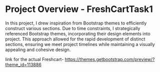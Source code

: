 # Project Overview - FreshCartTask1

In this project, I drew inspiration from Bootstrap themes to efficiently construct various sections. Due to time constraints, I strategically referenced Bootstrap themes, incorporating their design elements into project. This approach allowed for the rapid development of distinct sections, ensuring we meet project timelines while maintaining a visually appealing and cohesive design.



link for the actual Freshcart- https://themes.getbootstrap.com/preview/?theme_id=113886
